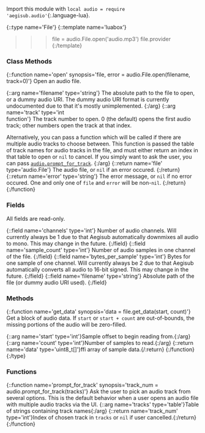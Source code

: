 Import this module with `local audio = require 'aegisub.audio'`{:.language-lua}.

{::type name='File'}
{::template name='luabox'}
>>> file = audio.File.open('audio.mp3')
>>> file.provider
{:/template}

### Class Methods
{::function name='open' synopsis='file, error = audio.File.open(filename, track=0)'}
Open an audio file.

{::arg name='filename' type='string'}
The absolute path to the file to open, or a dummy audio URI.
The dummy audio URI format is currently undocumented due to that it's mostly unimplemented.
{:/arg}
{::arg name='track' type='int<br>function'}
The track number to open.
0 (the default) opens the first audio track; other numbers open the track at that index.

Alternatively, you can pass a function which will be called if there are multiple audio tracks to choose between.
This function is passed the table of track names for audio tracks in the file, and must either return an index in that table to open or `nil` to cancel.
If you simply want to ask the user, you can pass [`audio.prompt_for_track`](#prompt_for_track).
{:/arg}
{::return name='file' type='audio.File'}
The audio file, or `nil` if an error occured.
{:/return}
{::return name='error' type='string'}
The error message, or `nil` if no error occured.
One and only one of `file` and `error` will be non-`nil`.
{:/return}
{:/function}

### Fields
All fields are read-only.

{::field name='channels' type='int'}
Number of audio channels.
Will currently always be 1 due to that Aegisub automatically downmixes all audio to mono.
This may change in the future.
{:/field}
{::field name='sample_count' type='int'}
Number of audio samples in one channel of the file.
{:/field}
{::field name='bytes_per_sample' type='int'}
Bytes for one sample of one channel.
Will currently always be 2 due to that Aegisub automatically converts all audio to 16-bit signed.
This may change in the future.
{:/field}
{::field name='filename' type='string'}
Absolute path of the file (or dummy audio URI used).
{:/field}

### Methods
{::function name='get_data' synopsis='data = file.get_data(start, count)'}
Get a block of audio data.
If `start` or `start + count` are out-of-bounds, the missing portions of the audio will be zero-filled.

{::arg name='start' type='int'}Sample offset to begin reading from.{:/arg}
{::arg name='count' type='int'}Number of samples to read.{:/arg}
{::return name='data' type='uint8_t[]'}ffi array of sample data.{/:return}
{:/function}
{:/type}

### Functions

{::function name='prompt_for_track' synopsis='track_num = audio.prompt_for_track(tracks)'}
Ask the user to pick an audio track from several options.
This is the default behavior when a user opens an audio file with multiple audio tracks via the UI.
{::arg name='tracks' type='table'}Table of strings containing track names{:/arg}
{::return name='track_num' type='int'}Index of chosen track in `tracks` or `nil` if user cancelled.{:/return}
{:/function}
